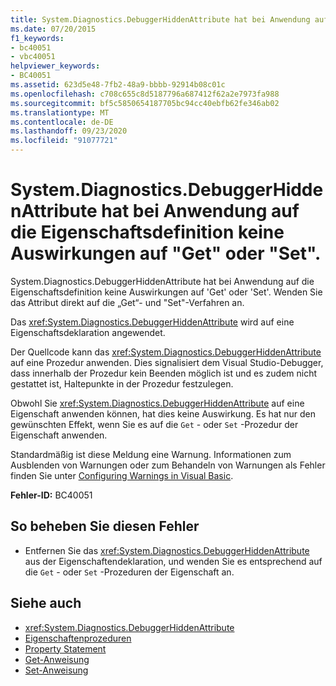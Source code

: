 ```yaml
---
title: System.Diagnostics.DebuggerHiddenAttribute hat bei Anwendung auf die Eigenschaftsdefinition keine Auswirkungen auf "Get" oder "Set".
ms.date: 07/20/2015
f1_keywords:
- bc40051
- vbc40051
helpviewer_keywords:
- BC40051
ms.assetid: 623d5e48-7fb2-48a9-bbbb-92914b08c01c
ms.openlocfilehash: c708c655c8d5187796a687412f62a2e7973fa988
ms.sourcegitcommit: bf5c5850654187705bc94cc40ebfb62fe346ab02
ms.translationtype: MT
ms.contentlocale: de-DE
ms.lasthandoff: 09/23/2020
ms.locfileid: "91077721"
---
```

# <a name="systemdiagnosticsdebuggerhiddenattribute-does-not-affect-get-or-set-when-applied-to-the-property-definition"></a>System.Diagnostics.DebuggerHiddenAttribute hat bei Anwendung auf die Eigenschaftsdefinition keine Auswirkungen auf "Get" oder "Set".

System.Diagnostics.DebuggerHiddenAttribute hat bei Anwendung auf die Eigenschaftsdefinition keine Auswirkungen auf 'Get' oder 'Set'. Wenden Sie das Attribut direkt auf die „Get“- und "Set"-Verfahren an.  
  
 Das <xref:System.Diagnostics.DebuggerHiddenAttribute> wird auf eine Eigenschaftsdeklaration angewendet.  
  
 Der Quellcode kann das <xref:System.Diagnostics.DebuggerHiddenAttribute> auf eine Prozedur anwenden. Dies signalisiert dem Visual Studio-Debugger, dass innerhalb der Prozedur kein Beenden möglich ist und es zudem nicht gestattet ist, Haltepunkte in der Prozedur festzulegen.  
  
 Obwohl Sie <xref:System.Diagnostics.DebuggerHiddenAttribute> auf eine Eigenschaft anwenden können, hat dies keine Auswirkung. Es hat nur den gewünschten Effekt, wenn Sie es auf die `Get` - oder `Set` -Prozedur der Eigenschaft anwenden.  
  
 Standardmäßig ist diese Meldung eine Warnung. Informationen zum Ausblenden von Warnungen oder zum Behandeln von Warnungen als Fehler finden Sie unter [Configuring Warnings in Visual Basic](/visualstudio/ide/configuring-warnings-in-visual-basic).  
  
 **Fehler-ID:** BC40051  
  
## <a name="to-correct-this-error"></a>So beheben Sie diesen Fehler  
  
- Entfernen Sie das <xref:System.Diagnostics.DebuggerHiddenAttribute> aus der Eigenschaftendeklaration, und wenden Sie es entsprechend auf die `Get` - oder `Set` -Prozeduren der Eigenschaft an.  
  
## <a name="see-also"></a>Siehe auch

- <xref:System.Diagnostics.DebuggerHiddenAttribute>
- [Eigenschaftenprozeduren](../programming-guide/language-features/procedures/property-procedures.md)
- [Property Statement](../language-reference/statements/property-statement.md)
- [Get-Anweisung](../language-reference/statements/get-statement.md)
- [Set-Anweisung](../language-reference/statements/set-statement.md)
